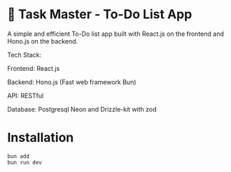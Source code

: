 # 📝 Task Master - To-Do List App
A simple and efficient To-Do list app built with React.js on the frontend and Hono.js on the backend.


Tech Stack: 

Frontend: React.js

Backend: Hono.js (Fast web framework Bun)

API: RESTful

Database: Postgresql Neon and Drizzle-kit with zod


# Installation

```
bun add
bun run dev
```
